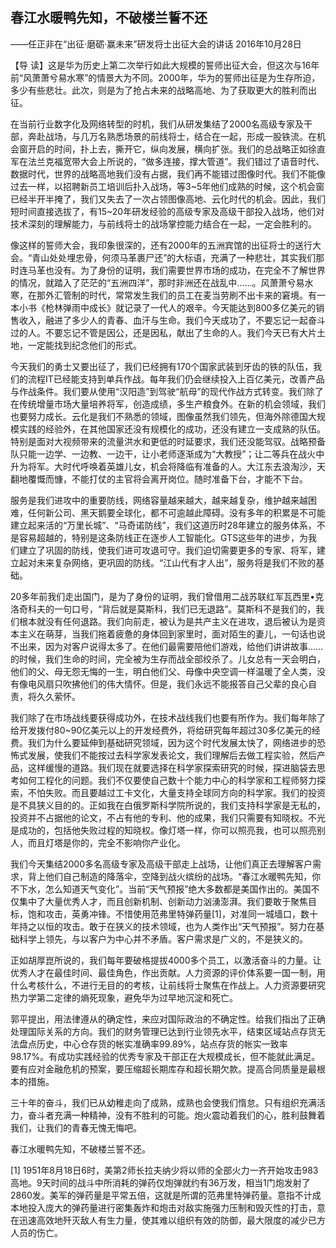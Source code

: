 ## 春江水暖鸭先知，不破楼兰誓不还

——任正非在“出征·磨砺·赢未来”研发将士出征大会的讲话
2016年10月28日



【导  读】这是华为历史上第二次举行如此大规模的誓师出征大会，但这次与16年前“风萧萧兮易水寒”的情景大为不同。2000年，华为的誓师出征是为生存所迫，多少有些悲壮。此次，则是为了抢占未来的战略高地、为了获取更大的胜利而出征。



 在当前行业数字化及网络转型的时机，我们从研发集结了2000名高级专家及干部，奔赴战场，与几万名熟悉场景的前线将士，结合在一起，形成一股铁流。在机会窗开启的时间，扑上去，撕开它，纵向发展，横向扩张。我们的总战略正如徐直军在法兰克福宽带大会上所说的，“做多连接，撑大管道”。我们错过了语音时代、数据时代，世界的战略高地我们没有占据，我们再不能错过图像时代。我们不能像过去一样，以招聘新员工培训后扑入战场，等3~5年他们成熟的时候，这个机会窗已经半开半掩了，我们又失去了一次占领图像高地、云化时代的机会。因此，我们短时间直接选拔了，有15~20年研发经验的高级专家及高级干部投入战场，他们对技术深刻的理解能力，与前线将士的战场掌控能力结合在一起，一定会胜利的。

像这样的誓师大会，我印象很深的，还有2000年的五洲宾馆的出征将士的送行大会。“青山处处埋忠骨，何须马革裹尸还”的大标语，充满了一种悲壮，其实我们那时连马革也没有。为了身份的证明，我们需要世界市场的成功，在完全不了解世界的情况，就踏入了茫茫的“五洲四洋”，那时非洲还在战乱中……。风萧萧兮易水寒，在那外汇管制的时代，常常发生我们的员工在麦当劳刷不出卡来的窘境。有一本小书《枪林弹雨中成长》就记录了一代人的艰辛。今天能达到800多亿美元的销售收入，融进了多少人的青春、血汗与生命。我们今天成功了，不要忘记一起奋斗过的人。不要忘记不管是因公，还是因私，献出了生命的人。我们今天已有大片土地，一定能找到纪念他们的形式。

今天我们的勇士又要出征了，我们已经拥有170个国家武装到牙齿的铁的队伍，我们的流程IT已经能支持到单兵作战。每年我们仍会继续投入上百亿美元，改善产品与作战条件。我们要从使用“汉阳造”到驾驶“航母”的现代作战方式转变。我们除了在传统增量市场大量培养将军，创造成绩，多生产粮食外。在新的机会领域，我们也要努力成长。云化是我们不熟悉的领域，图像虽然我们领先，但海外除德国大规模实践的经验外，在其他国家还没有规模化的成功，还没有建立一支成熟的队伍。特别是面对大视频带来的流量洪水和更低的时延要求，我们还没能驾驭。战略预备队只能一边学、一边教、一边干，让小老师逐渐成为“大教授”；让二等兵在战火中升为将军。大时代呼唤着英雄儿女，机会将降临有准备的人。大江东去浪淘沙，天翻地覆慨而慷，不能打仗的主官将会离开岗位。随时准备下台，才能不下台。

服务是我们进攻中的重要防线，网络容量越来越大，越来越复杂，维护越来越困难，任何新公司、黑天鹅要全球化，都不可逾越此障碍。没有多年的积累是不可能建立起来活的“万里长城”、“马奇诺防线”，我们这道历时28年建立的服务体系，不是容易超越的，特别是这条防线正在逐步人工智能化。GTS这些年的进步，为我们建立了巩固的防线，使我们进可攻退可守。我们迫切需要更多的专家、将军，建立起对未来复杂网络，更巩固的防线。“江山代有才人出”，服务将是我们不败的基础。

20多年前我们走出国门，是为了身份的证明，我们曾借用二战苏联红军瓦西里•克洛奇科夫的一句口号，“背后就是莫斯科，我们已无退路”。莫斯科不是我们的，我们根本就没有任何退路。我们向前走，被认为是共产主义在进攻，退后被认为是资本主义在萌芽，当我们拖着疲惫的身体回到家里时，面对陌生的妻儿，一句话也说不出来，因为对客户说得太多了。在他们最需要陪他们游戏，给他们讲讲故事……的时候，我们生命的时间，完全被为生存而战全部绞杀了。儿女总有一天会明白，他们的父、母无怨无悔的一生，明白他们父、母像中央空调一样温暖了全人类，没有像电风扇只吹拂他们的伟大情怀。但是，我们永远不能报答自己父辈的良心自责，将久久萦怀。

我们除了在市场战线要获得成功外，在技术战线我们也要有所作为。我们每年除了给开发拨付80~90亿美元以上的开发经费外，将给研究每年超过30多亿美元的经费。我们为什么要延伸到基础研究领域，因为这个时代发展太快了，网络进步的恐怖式发展，使我们不能按过去科学家发表论文，我们理解后去做工程实验，然后产品，这样缓慢的道路。我们现在就要选择在科学家探索研究的时候，探进脑袋去思考如何工程化的问题。我们不仅要使自己数十个能力中心的科学家和工程师努力探索，不怕失败。而且要越过工卡文化，大量支持全球同方向的科学家。我们的投资是不具狭义目的的。正如我在白俄罗斯科学院所说的，我们支持科学家是无私的，投资并不占据他的论文，不占有他的专利、他的成果，我们只需要有知晓权。不光是成功的，包括他失败过程的知晓权。像灯塔一样，你可以照亮我，也可以照亮别人，而且灯塔是你的，完全不影响你产业化。

我们今天集结2000多名高级专家及高级干部走上战场，让他们真正去理解客户需求，背上他们自己制造的降落伞，空降到战火缤纷的战场。“春江水暖鸭先知，你不下水，怎么知道天气变化”。当前“天气预报”绝大多数都是美国作出的。美国不仅集中了大量优秀人才，而且创新机制、创新动力汹湧澎湃。我们要敢于聚焦目标，饱和攻击，英勇冲锋。不惜使用范弗里特弹药量[1]，对准同一城墙口，数十年持之以恒的攻击。敢于在狭义的技术领域，也为人类作出“天气预报”。努力在基础科学上领先，与以客户为中心并不矛盾。客户需求是广义的，不是狭义的。

正如胡厚崑所说的，我们每年要破格提拔4000多个员工，以激活奋斗的力量。让优秀人才在最佳时间、最佳角色，作出贡献。人力资源的评价体系要一国一制，用什么考核什么，不进行无目的的考核，让前线将士聚焦在作战上。人力资源要研究热力学第二定律的熵死现象，避免华为过早地沉淀和死亡。

郭平提出，用法律遵从的确定性，来应对国际政治的不确定性。给我们指出了正确处理国际关系的方向。我们的财务管理已达到行业领先水平，结束区域站点存货无法盘点历史，中心仓存货的帐实准确率99.89%，站点存货的帐实一致率98.17%。有成功实践经验的优秀专家及干部正在大规模成长，但不能就此满足。要有应对金融危机的预案，要压缩超长期库存和超长期欠款。提高合同质量是最根本的措施。

三十年的奋斗，我们已从幼稚走向了成熟，成熟也会使我们惰怠。只有组织充满活力，奋斗者充满一种精神，没有不胜利的可能。炮火震动着我们的心，胜利鼓舞着我们，让我们的青春无愧无悔吧。

春江水暖鸭先知，不破楼兰誓不还。


[1] 1951年8月18日6时，美第2师长拉夫纳少将以师的全部火力一齐开始攻击983高地。9天时间的战斗中所消耗的弹药仅炮弹就约有36万发，相当1门炮发射了2860发。美军的弹药量是平常五倍，这就是所谓的范弗里特弹药量。意指不计成本地投入庞大的弹药量进行密集轰炸和炮击对敌实施强力压制和毁灭性的打击，意在迅速高效地歼灭敌人有生力量，使其难以组织有效的防御，最大限度的减少已方人员的伤亡。
